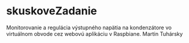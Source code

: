 # skuskoveZadanie
 Monitorovanie a regulácia výstupného napätia na kondenzátore vo virtuálnom obvode cez webovú aplikáciu v Raspbiane.
 Martin Tuhársky
